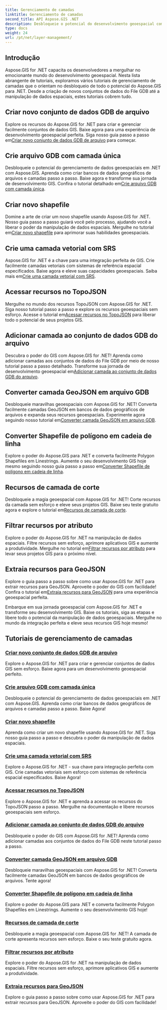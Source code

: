 ```yaml
---
title: Gerenciamento de camadas
linktitle: Gerenciamento de camadas
second_title: API Aspose.GIS .NET
description: Desbloqueie o potencial do desenvolvimento geoespacial com os tutoriais do Aspose.GIS for .NET. Crie, gerencie e manipule facilmente conjuntos de dados GIS.
type: docs
weight: 24
url: /pt/net/layer-management/
---
```

## Introdução

Aspose.GIS for .NET capacita os desenvolvedores a mergulhar no emocionante mundo do desenvolvimento geoespacial. Nesta lista abrangente de tutoriais, exploramos vários tutoriais de gerenciamento de camadas que o orientam no desbloqueio de todo o potencial do Aspose.GIS para .NET. Desde a criação de novos conjuntos de dados do File GDB até a manipulação de dados espaciais, estes tutoriais cobrem tudo.

## Criar novo conjunto de dados GDB de arquivo 
 Explore os recursos do Aspose.GIS for .NET para criar e gerenciar facilmente conjuntos de dados GIS. Baixe agora para uma experiência de desenvolvimento geoespacial perfeita. Siga nosso guia passo a passo em[Criar novo conjunto de dados GDB de arquivo](./create-new-file-gdb-dataset/) para começar.

## Crie arquivo GDB com camada única 
 Desbloqueie o potencial do gerenciamento de dados geoespaciais em .NET com Aspose.GIS. Aprenda como criar bancos de dados geográficos de arquivos e camadas passo a passo. Baixe agora e transforme sua jornada de desenvolvimento GIS. Confira o tutorial detalhado em[Crie arquivo GDB com camada única](./create-file-gdb-with-single-layer/).

## Criar novo shapefile 
 Domine a arte de criar um novo shapefile usando Aspose.GIS for .NET. Nosso guia passo a passo guiará você pelo processo, ajudando você a liberar o poder da manipulação de dados espaciais. Mergulhe no tutorial em[Criar novo shapefile](./create-new-shapefile/) para aprimorar suas habilidades geoespaciais.

## Crie uma camada vetorial com SRS 
Aspose.GIS for .NET é a chave para uma integração perfeita de GIS. Crie facilmente camadas vetoriais com sistemas de referência espacial especificados. Baixe agora e eleve suas capacidades geoespaciais. Saiba mais em[Crie uma camada vetorial com SRS](./create-vector-layer-with-srs/).

## Acessar recursos no TopoJSON 
 Mergulhe no mundo dos recursos TopoJSON com Aspose.GIS for .NET. Siga nosso tutorial passo a passo e explore os recursos geoespaciais sem esforço. Acesse o tutorial em[Acessar recursos no TopoJSON](./access-features-in-topojson/) para liberar todo o potencial de seus projetos GIS.

## Adicionar camada ao conjunto de dados GDB do arquivo 
 Descubra o poder do GIS com Aspose.GIS for .NET! Aprenda como adicionar camadas aos conjuntos de dados do File GDB por meio de nosso tutorial passo a passo detalhado. Transforme sua jornada de desenvolvimento geoespacial em[Adicionar camada ao conjunto de dados GDB do arquivo](./add-layer-to-file-gdb-dataset/).

## Converter camada GeoJSON em arquivo GDB 
 Desbloqueie maravilhas geoespaciais com Aspose.GIS for .NET! Converta facilmente camadas GeoJSON em bancos de dados geográficos de arquivos e expanda seus recursos geoespaciais. Experimente agora seguindo nosso tutorial em[Converter camada GeoJSON em arquivo GDB](./convert-geojson-layer-to-file-gdb/).

## Converter Shapefile de polígono em cadeia de linha 
Explore o poder do Aspose.GIS para .NET e converta facilmente Polygon Shapefiles em Linestrings. Aumente o seu desenvolvimento GIS hoje mesmo seguindo nosso guia passo a passo em[Converter Shapefile de polígono em cadeia de linha](./convert-polygon-shapefile-to-linestring/).

## Recursos de camada de corte 
 Desbloqueie a magia geoespacial com Aspose.GIS for .NET! Corte recursos da camada sem esforço e eleve seus projetos GIS. Baixe seu teste gratuito agora e explore o tutorial em[Recursos de camada de corte](./crop-layer-features/).

## Filtrar recursos por atributo 
 Explore o poder do Aspose.GIS for .NET na manipulação de dados espaciais. Filtre recursos sem esforço, aprimore aplicativos GIS e aumente a produtividade. Mergulhe no tutorial em[Filtrar recursos por atributo](./filter-features-by-attribute/) para levar seus projetos GIS para o próximo nível.

## Extraia recursos para GeoJSON 
 Explore o guia passo a passo sobre como usar Aspose.GIS for .NET para extrair recursos para GeoJSON. Aproveite o poder do GIS com facilidade! Confira o tutorial em[Extraia recursos para GeoJSON](./extract-features-to-geojson/) para uma experiência geoespacial perfeita.

Embarque em sua jornada geoespacial com Aspose.GIS for .NET e transforme seu desenvolvimento GIS. Baixe os tutoriais, siga as etapas e libere todo o potencial da manipulação de dados geoespaciais. Mergulhe no mundo da integração perfeita e eleve seus recursos GIS hoje mesmo!
## Tutoriais de gerenciamento de camadas
### [Criar novo conjunto de dados GDB de arquivo](./create-new-file-gdb-dataset/)
Explore o Aspose.GIS for .NET para criar e gerenciar conjuntos de dados GIS sem esforço. Baixe agora para um desenvolvimento geoespacial perfeito. 
### [Crie arquivo GDB com camada única](./create-file-gdb-with-single-layer/)
Desbloqueie o potencial do gerenciamento de dados geoespaciais em .NET com Aspose.GIS. Aprenda como criar bancos de dados geográficos de arquivos e camadas passo a passo. Baixe Agora!
### [Criar novo shapefile](./create-new-shapefile/)
Aprenda como criar um novo shapefile usando Aspose.GIS for .NET. Siga nosso guia passo a passo e descubra o poder da manipulação de dados espaciais.
### [Crie uma camada vetorial com SRS](./create-vector-layer-with-srs/)
Explore o Aspose.GIS for .NET - sua chave para integração perfeita com GIS. Crie camadas vetoriais sem esforço com sistemas de referência espacial especificados. Baixe Agora!
### [Acessar recursos no TopoJSON](./access-features-in-topojson/)
Explore o Aspose.GIS for .NET e aprenda a acessar os recursos do TopoJSON passo a passo. Mergulhe na documentação e libere recursos geoespaciais sem esforço.
### [Adicionar camada ao conjunto de dados GDB do arquivo](./add-layer-to-file-gdb-dataset/)
Desbloqueie o poder do GIS com Aspose.GIS for .NET! Aprenda como adicionar camadas aos conjuntos de dados do File GDB neste tutorial passo a passo.
### [Converter camada GeoJSON em arquivo GDB](./convert-geojson-layer-to-file-gdb/)
Desbloqueie maravilhas geoespaciais com Aspose.GIS for .NET! Converta facilmente camadas GeoJSON em bancos de dados geográficos de arquivos. Tente agora!
### [Converter Shapefile de polígono em cadeia de linha](./convert-polygon-shapefile-to-linestring/)
Explore o poder do Aspose.GIS para .NET e converta facilmente Polygon Shapefiles em Linestrings. Aumente o seu desenvolvimento GIS hoje!
### [Recursos de camada de corte](./crop-layer-features/)
Desbloqueie a magia geoespacial com Aspose.GIS for .NET! A camada de corte apresenta recursos sem esforço. Baixe o seu teste gratuito agora.
### [Filtrar recursos por atributo](./filter-features-by-attribute/)
Explore o poder do Aspose.GIS for .NET na manipulação de dados espaciais. Filtre recursos sem esforço, aprimore aplicativos GIS e aumente a produtividade.
### [Extraia recursos para GeoJSON](./extract-features-to-geojson/)
Explore o guia passo a passo sobre como usar Aspose.GIS for .NET para extrair recursos para GeoJSON. Aproveite o poder do GIS com facilidade! 
